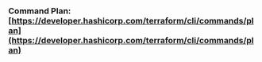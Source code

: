 ### Command Plan: [https://developer.hashicorp.com/terraform/cli/commands/plan](https://developer.hashicorp.com/terraform/cli/commands/plan)